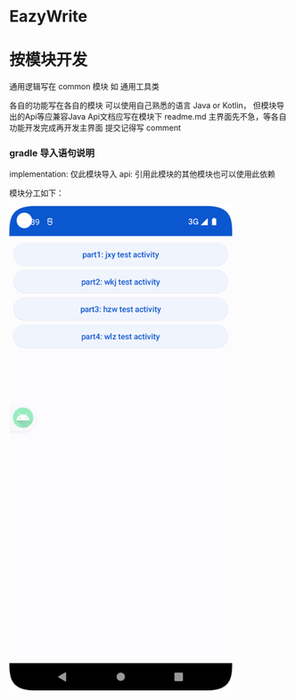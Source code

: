 # EazyWrite

# 按模块开发
通用逻辑写在 common 模块
如 通用工具类

各自的功能写在各自的模块
可以使用自己熟悉的语言 Java or Kotlin，
但模块导出的Api等应兼容Java
Api文档应写在模块下 readme.md
主界面先不急，等各自功能开发完成再开发主界面
提交记得写 comment

### gradle 导入语句说明
implementation: 仅此模块导入
api: 引用此模块的其他模块也可以使用此依赖

模块分工如下：

<img src="img/img1.png" width="400px">

